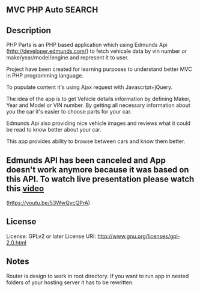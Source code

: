 ## MVC PHP Auto SEARCH

## Description

PHP Parts is an PHP based application which using Edmunds Api (http://developer.edmunds.com/) to fetch vehicale data by vin number or make/year/model/engine and represent it to user.

Project have been created for learning purposes to understand better MVC in PHP programming language.  

To populate content it's using Ajax request with Javascript+jQuery.

The idea of the app is to get Vehicle details information by defining Maker, Year and Model or VIN number. By getting all necessary information about you the car it's easier to choose parts for your car. 

Edmunds Api also providing nice vehicle images and reviews what it could be read to know better about your car. 

This app provides ability to browse between cars and know them better.  

## Edmunds API has been canceled and App doesn't work anymore because it was based on this API. To watch live presentation please watch this [video](https://youtu.be/53WwQycQPrA) 
(https://youtu.be/53WwQycQPrA)


## License
License: GPLv2 or later
License URI: http://www.gnu.org/licenses/gpl-2.0.html

## Notes

Router is design to work in root directory. If you want to run app in nested folders of your hosting server it has to be rewritten.  
